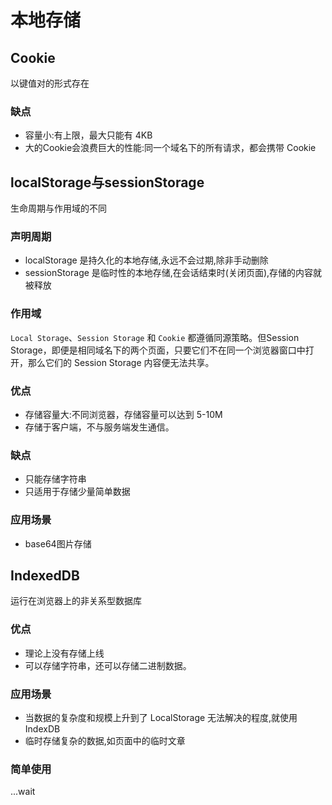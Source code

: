 # 本地存储

## Cookie
以键值对的形式存在
### 缺点
* 容量小:有上限，最大只能有 4KB
* 大的Cookie会浪费巨大的性能:同一个域名下的所有请求，都会携带 Cookie

## localStorage与sessionStorage
生命周期与作用域的不同
### 声明周期
* localStorage 是持久化的本地存储,永远不会过期,除非手动删除
* sessionStorage 是临时性的本地存储,在会话结束时(关闭页面),存储的内容就被释放

### 作用域
``Local Storage``、``Session Storage`` 和 ``Cookie`` 都遵循同源策略。但Session Storage，即便是相同域名下的两个页面，只要它们不在同一个浏览器窗口中打开，那么它们的 Session Storage 内容便无法共享。

### 优点
* 存储容量大:不同浏览器，存储容量可以达到 5-10M
* 存储于客户端，不与服务端发生通信。

### 缺点
* 只能存储字符串
* 只适用于存储少量简单数据

### 应用场景
* base64图片存储

## IndexedDB
运行在浏览器上的非关系型数据库

### 优点
* 理论上没有存储上线
* 可以存储字符串，还可以存储二进制数据。

### 应用场景

* 当数据的复杂度和规模上升到了 LocalStorage 无法解决的程度,就使用IndexDB
* 临时存储复杂的数据,如页面中的临时文章

### 简单使用
...wait
